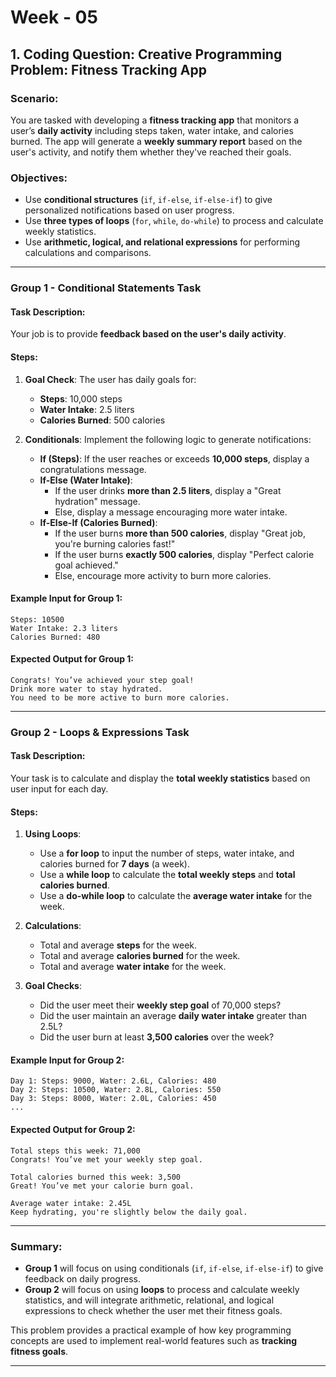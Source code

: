 # Week - 05 

## 1. Coding Question: Creative Programming Problem: Fitness Tracking App

### Scenario:

You are tasked with developing a **fitness tracking app** that monitors a user’s **daily activity** including steps taken, water intake, and calories burned. The app will generate a **weekly summary report** based on the user's activity, and notify them whether they've reached their goals.

### Objectives:
- Use **conditional structures** (`if`, `if-else`, `if-else-if`) to give personalized notifications based on user progress.
- Use **three types of loops** (`for`, `while`, `do-while`) to process and calculate weekly statistics.
- Use **arithmetic, logical, and relational expressions** for performing calculations and comparisons.

---

### Group 1 - Conditional Statements Task

#### Task Description:
Your job is to provide **feedback based on the user's daily activity**.

#### Steps:
1. **Goal Check**: The user has daily goals for:
   - **Steps**: 10,000 steps
   - **Water Intake**: 2.5 liters
   - **Calories Burned**: 500 calories

2. **Conditionals**: Implement the following logic to generate notifications:
   - **If (Steps)**: If the user reaches or exceeds **10,000 steps**, display a congratulations message.
   - **If-Else (Water Intake)**: 
     - If the user drinks **more than 2.5 liters**, display a "Great hydration" message.
     - Else, display a message encouraging more water intake.
   - **If-Else-If (Calories Burned)**:
     - If the user burns **more than 500 calories**, display "Great job, you're burning calories fast!"
     - If the user burns **exactly 500 calories**, display "Perfect calorie goal achieved."
     - Else, encourage more activity to burn more calories.

#### Example Input for Group 1:

```text
Steps: 10500
Water Intake: 2.3 liters
Calories Burned: 480
```

#### Expected Output for Group 1:

```text
Congrats! You’ve achieved your step goal!
Drink more water to stay hydrated.
You need to be more active to burn more calories.
```

---

### Group 2 - Loops & Expressions Task

#### Task Description:
Your task is to calculate and display the **total weekly statistics** based on user input for each day.

#### Steps:
1. **Using Loops**:
   - Use a **for loop** to input the number of steps, water intake, and calories burned for **7 days** (a week).
   - Use a **while loop** to calculate the **total weekly steps** and **total calories burned**.
   - Use a **do-while loop** to calculate the **average water intake** for the week.

2. **Calculations**:
   - Total and average **steps** for the week.
   - Total and average **calories burned** for the week.
   - Total and average **water intake** for the week.

3. **Goal Checks**:
   - Did the user meet their **weekly step goal** of 70,000 steps?
   - Did the user maintain an average **daily water intake** greater than 2.5L?
   - Did the user burn at least **3,500 calories** over the week?

#### Example Input for Group 2:

```text
Day 1: Steps: 9000, Water: 2.6L, Calories: 480
Day 2: Steps: 10500, Water: 2.8L, Calories: 550
Day 3: Steps: 8000, Water: 2.0L, Calories: 450
...
```

#### Expected Output for Group 2:

```text
Total steps this week: 71,000
Congrats! You’ve met your weekly step goal.

Total calories burned this week: 3,500
Great! You’ve met your calorie burn goal.

Average water intake: 2.45L
Keep hydrating, you're slightly below the daily goal.
```

---

### Summary:

- **Group 1** will focus on using conditionals (`if`, `if-else`, `if-else-if`) to give feedback on daily progress.
- **Group 2** will focus on using **loops** to process and calculate weekly statistics, and will integrate arithmetic, relational, and logical expressions to check whether the user met their fitness goals.

This problem provides a practical example of how key programming concepts are used to implement real-world features such as **tracking fitness goals**.

--- 
